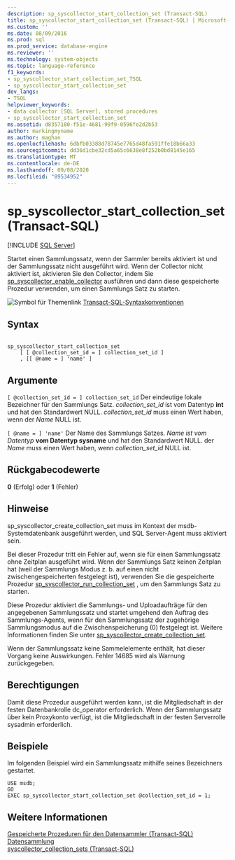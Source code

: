 ```yaml
---
description: sp_syscollector_start_collection_set (Transact-SQL)
title: sp_syscollector_start_collection_set (Transact-SQL) | Microsoft-Dokumentation
ms.custom: ''
ms.date: 08/09/2016
ms.prod: sql
ms.prod_service: database-engine
ms.reviewer: ''
ms.technology: system-objects
ms.topic: language-reference
f1_keywords:
- sp_syscollector_start_collection_set_TSQL
- sp_syscollector_start_collection_set
dev_langs:
- TSQL
helpviewer_keywords:
- data collector [SQL Server], stored procedures
- sp_syscollector_start_collection_set
ms.assetid: d8357180-f51e-4681-99f9-0596fe2d2b53
author: markingmyname
ms.author: maghan
ms.openlocfilehash: 6dbfb03388d78745e7765d48fa591ffe18b66a33
ms.sourcegitcommit: dd36d1cbe32cd5a65c6638e8f252b0bd8145e165
ms.translationtype: MT
ms.contentlocale: de-DE
ms.lasthandoff: 09/08/2020
ms.locfileid: "89534952"
---
```

# <a name="sp_syscollector_start_collection_set-transact-sql"></a>sp_syscollector_start_collection_set (Transact-SQL)
[!INCLUDE [SQL Server](../../includes/applies-to-version/sqlserver.md)]

  Startet einen Sammlungssatz, wenn der Sammler bereits aktiviert ist und der Sammlungssatz nicht ausgeführt wird. Wenn der Collector nicht aktiviert ist, aktivieren Sie den Collector, indem Sie [sp_syscollector_enable_collector](../../relational-databases/system-stored-procedures/sp-syscollector-enable-collector-transact-sql.md) ausführen und dann diese gespeicherte Prozedur verwenden, um einen Sammlungs Satz zu starten.  

  
 ![Symbol für Themenlink](../../database-engine/configure-windows/media/topic-link.gif "Symbol für Themenlink") [Transact-SQL-Syntaxkonventionen](../../t-sql/language-elements/transact-sql-syntax-conventions-transact-sql.md)  
  
## <a name="syntax"></a>Syntax  
  
```  
  
sp_syscollector_start_collection_set   
    [ [ @collection_set_id = ] collection_set_id ]  
    , [[ @name = ] 'name' ]   
```  
  
## <a name="arguments"></a>Argumente  
`[ @collection_set_id = ] collection_set_id` Der eindeutige lokale Bezeichner für den Sammlungs Satz. *collection_set_id* ist vom Datentyp **int** und hat den Standardwert NULL. *collection_set_id* muss einen Wert haben, wenn der *Name* NULL ist.  
  
`[ @name = ] 'name'` Der Name des Sammlungs Satzes. *Name ist vom Datentyp* **vom Datentyp sysname** und hat den Standardwert NULL. der *Name* muss einen Wert haben, wenn *collection_set_id* NULL ist.  
  
## <a name="return-code-values"></a>Rückgabecodewerte  
 **0** (Erfolg) oder **1** (Fehler)  
  
## <a name="remarks"></a>Hinweise  
 sp_syscollector_create_collection_set muss im Kontext der msdb-Systemdatenbank ausgeführt werden, und SQL Server-Agent muss aktiviert sein.  
  
 Bei dieser Prozedur tritt ein Fehler auf, wenn sie für einen Sammlungssatz ohne Zeitplan ausgeführt wird. Wenn der Sammlungs Satz keinen Zeitplan hat (weil der Sammlungs Modus z. b. auf einen nicht zwischengespeicherten festgelegt ist), verwenden Sie die gespeicherte Prozedur [sp_syscollector_run_collection_set](../../relational-databases/system-stored-procedures/sp-syscollector-run-collection-set-transact-sql.md) , um den Sammlungs Satz zu starten.  
  
 Diese Prozedur aktiviert die Sammlungs- und Uploadaufträge für den angegebenen Sammlungssatz und startet umgehend den Auftrag des Sammlungs-Agents, wenn für den Sammlungssatz der zugehörige Sammlungsmodus auf die Zwischenspeicherung (0) festgelegt ist. Weitere Informationen finden Sie unter [sp_syscollector_create_collection_set](../../relational-databases/system-stored-procedures/sp-syscollector-create-collection-set-transact-sql.md).  
  
 Wenn der Sammlungssatz keine Sammelelemente enthält, hat dieser Vorgang keine Auswirkungen. Fehler 14685 wird als Warnung zurückgegeben.  
  
## <a name="permissions"></a>Berechtigungen  
 Damit diese Prozedur ausgeführt werden kann, ist die Mitgliedschaft in der festen Datenbankrolle dc_operator erforderlich. Wenn der Sammlungssatz über kein Proxykonto verfügt, ist die Mitgliedschaft in der festen Serverrolle sysadmin erforderlich.  
  
## <a name="examples"></a>Beispiele  
 Im folgenden Beispiel wird ein Sammlungssatz mithilfe seines Bezeichners gestartet.  
  
```  
USE msdb;  
GO  
EXEC sp_syscollector_start_collection_set @collection_set_id = 1;  
```  
  
## <a name="see-also"></a>Weitere Informationen  
 [Gespeicherte Prozeduren für den Datensammler &#40;Transact-SQL&#41;](../../relational-databases/system-stored-procedures/data-collector-stored-procedures-transact-sql.md)   
 [Datensammlung](../../relational-databases/data-collection/data-collection.md)   
 [syscollector_collection_sets &#40;Transact-SQL&#41;](../../relational-databases/system-catalog-views/syscollector-collection-sets-transact-sql.md)  
  
  
